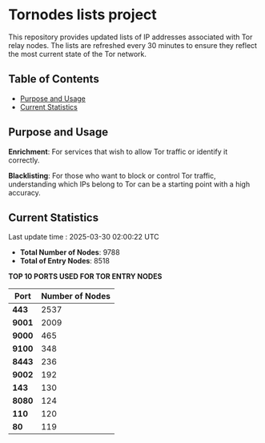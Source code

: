 # Tornodes lists project

This repository provides updated lists of IP addresses associated with Tor relay nodes. The lists are refreshed every 30 minutes to ensure they reflect the most current state of the Tor network.

## Table of Contents

- [Purpose and Usage](#purpose-and-usage)
- [Current Statistics](#current-statistics)


## Purpose and Usage

**Enrichment**: For services that wish to allow Tor traffic or identify it correctly.

**Blacklisting**: For those who want to block or control Tor traffic, understanding which IPs belong to Tor can be a starting point with a high accuracy.

## Current Statistics

Last update time : 2025-03-30 02:00:22 UTC

- **Total Number of Nodes**: 9788
- **Total of Entry Nodes**: 8518

**TOP 10 PORTS USED FOR TOR ENTRY NODES**

| **Port** | **Number of Nodes** |
|------|-----------------|
| **443**   | 2537  |
| **9001**   | 2009  |
| **9000**   | 465  |
| **9100**   | 348  |
| **8443**   | 236  |
| **9002**   | 192  |
| **143**   | 130  |
| **8080**   | 124  |
| **110**   | 120  |
| **80**   | 119  |

